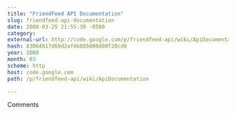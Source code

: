 ```yaml
---
title: "FriendFeed API Documentation"
slug: friendfeed-api-documentation
date: 2008-03-25 21:55:39 -0500
category: 
external-url: http://code.google.com/p/friendfeed-api/wiki/ApiDocumentation
hash: 83064817d69d2af4b885000d80f20cd0
year: 2008
month: 03
scheme: http
host: code.google.com
path: /p/friendfeed-api/wiki/ApiDocumentation

---
```


Comments
